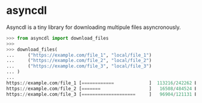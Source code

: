 asyncdl
=======

Asyncdl is a tiny library for downloading multipule files asyncronously.

```python
>>> from asyncdl import download_files
>>>
>>> download_files(
...     ("https://example.com/file_1", "local/file_1")
...     ("https://example.com/file_2", "local/file_2")
...     ("https://example.com/file_3", "local/file_3")
... )
...
https://example.com/file_1 [============             ]  113216/242262 B
https://example.com/file_2 [=======                  ]   16508/484524 B
https://example.com/file_3 [====================     ]   96904/121131 B
````
